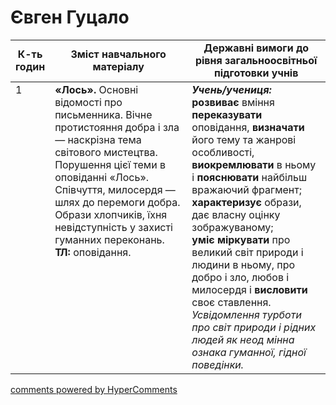 <div id="hypercomments_widget" class="js-hypercomments-widget invisible"></div>

# Євген Гуцало

<table>
  <tr>
    <td width="10%" align="center"><b>К-ть годин</b></td>
    <td width="45%" align="center"><b>Зміст навчального матеріалу</b></td>
    <td width="45%" align="center"><b>Державні вимоги до рівня загальноосвітньої підготовки учнів</b></td>
  </tr>
<tbody>
  <tr>
<td width="10%" style="vertical-align:top !important;">1</td>
    <td width="45%" style="vertical-align:top !important;">
<b>«Лось».</b> Основні відомості про письменника. Вічне протистояння добра і зла — наскрізна тема світового мистецтва. Порушення цієї теми в оповіданні «Лось». Співчуття, милосердя — шлях до перемоги добра. Образи хлопчиків, їхня невідступність у захисті гуманних переконань. <br>
<b>ТЛ:</b> оповідання. </td>
    <td width="45%" style="vertical-align:top !important;">
<i><b>Учень/учениця:</b></i><br>
<b>розвиває</b> вміння <b>переказувати</b> оповідання, <b>визначати</b> його тему та жанрові особливості, <b>виокремлювати</b> в ньому і <b>пояснювати</b> найбільш вражаючий фрагмент;<br> 
<b>характеризує</b> образи, дає власну оцінку зображуваному;<br> 
<b>уміє міркувати</b> про великий світ природи і людини в ньому, про добро і зло, любов і милосердя і <b>висловити</b> своє ставлення.<br> 
<i>Усвідомлення турботи про світ природи і рідних людей як неод мінна ознака гуманної, гідної поведінки.</i> </td>
  </tr>
</tbody>
</table>

<div class="js-hypercomments-container">
<a href="http://hypercomments.com" class="hc-link" title="comments widget">comments powered by HyperComments</a>
</div>